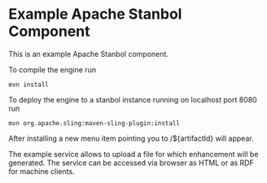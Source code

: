 <!--
   Licensed to the Apache Software Foundation (ASF) under one or more
   contributor license agreements.  See the NOTICE file distributed with
   this work for additional information regarding copyright ownership.
   The ASF licenses this file to You under the Apache License, Version 2.0
   (the "License"); you may not use this file except in compliance with
   the License.  You may obtain a copy of the License at

        http://www.apache.org/licenses/LICENSE-2.0

   Unless required by applicable law or agreed to in writing, software
   distributed under the License is distributed on an "AS IS" BASIS,
   WITHOUT WARRANTIES OR CONDITIONS OF ANY KIND, either express or implied.
   See the License for the specific language governing permissions and
   limitations under the License.
-->
Example Apache Stanbol Component
===========

This is an example Apache Stanbol component.

To compile the engine run

    mvn install

To deploy the engine to a stanbol instance running on localhost port 8080 run

    mvn org.apache.sling:maven-sling-plugin:install


After installing a new menu item pointing you to /${artifactId} will appear.

The example service allows to upload a file for which enhancement will be generated.
The service can be accessed via browser as HTML or as RDF for machine clients.
